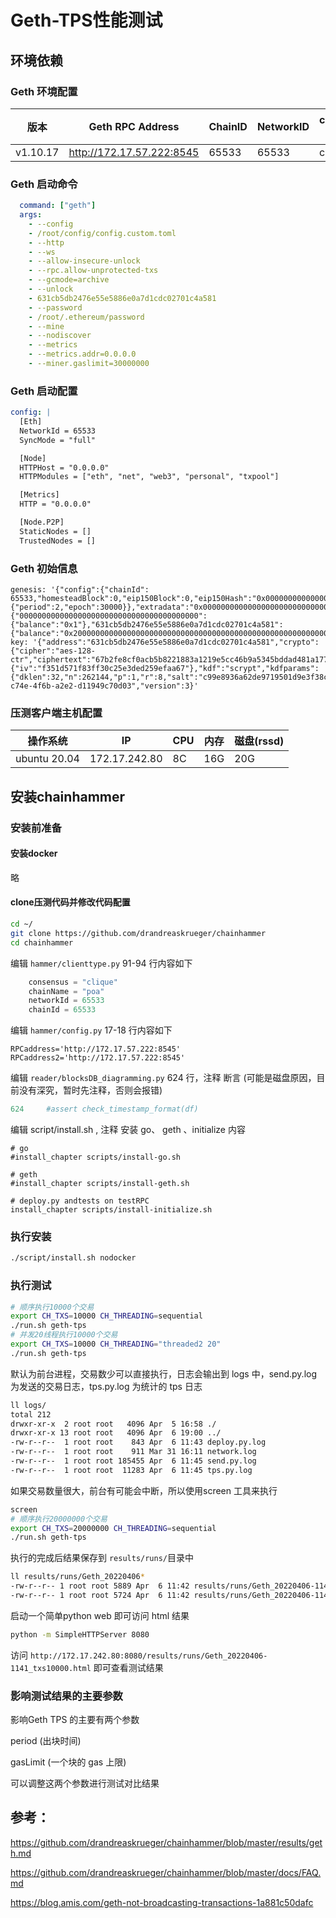 # Geth-TPS性能测试

## 环境依赖

### Geth 环境配置

| 版本     | Geth RPC Address          | ChainID | NetworkID | consensus(共识算法) | CPU  | 内存 | 磁盘(rssd) |
| -------- | ------------------------- | ------- | --------- | ------------------- | ---- | ---- | ---------- |
| v1.10.17 | http://172.17.57.222:8545 | 65533   | 65533     | clique              | 4C   | 8G   | 100G       |

### Geth 启动命令

```yaml
  command: ["geth"]
  args:
    - --config
    - /root/config/config.custom.toml
    - --http
    - --ws
    - --allow-insecure-unlock
    - --rpc.allow-unprotected-txs
    - --gcmode=archive
    - --unlock
    - 631cb5db2476e55e5886e0a7d1cdc02701c4a581
    - --password
    - /root/.ethereum/password
    - --mine
    - --nodiscover
    - --metrics
    - --metrics.addr=0.0.0.0
    - --miner.gaslimit=30000000
```

### Geth 启动配置

```yaml
config: |
  [Eth]
  NetworkId = 65533
  SyncMode = "full"

  [Node]
  HTTPHost = "0.0.0.0"
  HTTPModules = ["eth", "net", "web3", "personal", "txpool"]

  [Metrics]
  HTTP = "0.0.0.0"

  [Node.P2P]
  StaticNodes = []
  TrustedNodes = []
```

### Geth 初始信息

```
genesis: '{"config":{"chainId": 65533,"homesteadBlock":0,"eip150Block":0,"eip150Hash":"0x0000000000000000000000000000000000000000000000000000000000000000","eip155Block":0,"eip158Block":0,"byzantiumBlock":0,"constantinopleBlock":0,"petersburgBlock":0,"istanbulBlock":0,"clique":{"period":2,"epoch":30000}},"extradata":"0x0000000000000000000000000000000000000000000000000000000000000000631cb5db2476e55e5886e0a7d1cdc02701c4a5810000000000000000000000000000000000000000000000000000000000000000000000000000000000000000000000000000000000000000000000000000000000","gasLimit":"30000000","coinbase":"0x0000000000000000000000000000000000000000","difficulty":"0x1","mixHash":"0x0000000000000000000000000000000000000000000000000000000000000000","alloc":{"0000000000000000000000000000000000000000":{"balance":"0x1"},"631cb5db2476e55e5886e0a7d1cdc02701c4a581":{"balance":"0x200000000000000000000000000000000000000000000000000000000000000"}},"nonce":"0x0000000000000123","number":"0x0","gasUsed":"0x0","parentHash":"0x0000000000000000000000000000000000000000000000000000000000000000","baseFeePerGas":null}'
key: '{"address":"631cb5db2476e55e5886e0a7d1cdc02701c4a581","crypto":{"cipher":"aes-128-ctr","ciphertext":"67b2fe8cf0acb5b8221883a1219e5cc46b9a5345bddad481a1775f4bdc2d37f6","cipherparams":{"iv":"f351d571f83ff30c25e3ded259efaa67"},"kdf":"scrypt","kdfparams":{"dklen":32,"n":262144,"p":1,"r":8,"salt":"c99e8936a62de9719501d9e3f38c08a896820d5dd9c7689195fe84a079b42250"},"mac":"9ccf8654d97369bd9acb7bec5eb72f1e56e84d781aa86501b9407270e3b1eeeb"},"id":"18a30473-c74e-4f6b-a2e2-d11949c70d03","version":3}'
```

### 压测客户端主机配置

| 操作系统     | IP            | CPU  | 内存 | 磁盘(rssd) |
| ------------ | ------------- | ---- | ---- | ---------- |
| ubuntu 20.04 | 172.17.242.80 | 8C   | 16G  | 20G        |

## 安装chainhammer

### 安装前准备

#### 安装docker

略

#### clone压测代码并修改代码配置

```sh
cd ~/
git clone https://github.com/drandreaskrueger/chainhammer
cd chainhammer
```

编辑 `hammer/clienttype.py` 91-94 行内容如下

```python
    consensus = "clique"
    chainName = "poa"
    networkId = 65533
    chainId = 65533
```

编辑 `hammer/config.py` 17-18 行内容如下

```
RPCaddress='http://172.17.57.222:8545'
RPCaddress2='http://172.17.57.222:8545'
```

编辑 `reader/blocksDB_diagramming.py` 624 行，注释 断言 (可能是磁盘原因，目前没有深究，暂时先注释，否则会报错) 

```python
624     #assert check_timestamp_format(df)
```

编辑 script/install.sh , 注释 安装 go、 geth 、initialize 内容

```
# go
#install_chapter scripts/install-go.sh

# geth
#install_chapter scripts/install-geth.sh

# deploy.py andtests on testRPC
install_chapter scripts/install-initialize.sh
```

### 执行安装

```sh
./script/install.sh nodocker
```

### 执行测试

```sh
# 顺序执行10000个交易
export CH_TXS=10000 CH_THREADING=sequential
./run.sh geth-tps
# 并发20线程执行10000个交易
export CH_TXS=10000 CH_THREADING="threaded2 20"
./run.sh geth-tps
```

默认为前台进程，交易数少可以直接执行，日志会输出到 logs 中，send.py.log 为发送的交易日志，tps.py.log 为统计的 tps 日志

```sh
ll logs/
total 212
drwxr-xr-x  2 root root   4096 Apr  5 16:58 ./
drwxr-xr-x 13 root root   4096 Apr  6 19:00 ../
-rw-r--r--  1 root root    843 Apr  6 11:43 deploy.py.log
-rw-r--r--  1 root root    911 Mar 31 16:11 network.log
-rw-r--r--  1 root root 185455 Apr  6 11:45 send.py.log
-rw-r--r--  1 root root  11283 Apr  6 11:45 tps.py.log
```

如果交易数量很大，前台有可能会中断，所以使用screen 工具来执行

```sh
screen
# 顺序执行20000000个交易
export CH_TXS=20000000 CH_THREADING=sequential
./run.sh geth-tps
```

执行的完成后结果保存到 `results/runs/`目录中

```sh
ll results/runs/Geth_20220406*
-rw-r--r-- 1 root root 5889 Apr  6 11:42 results/runs/Geth_20220406-1141_txs10000.html
-rw-r--r-- 1 root root 5724 Apr  6 11:42 results/runs/Geth_20220406-1141_txs10000.md
```

启动一个简单python web 即可访问 html 结果

```sh
python -m SimpleHTTPServer 8080
```

访问 `http://172.17.242.80:8080/results/runs/Geth_20220406-1141_txs10000.html` 即可查看测试结果 

### 影响测试结果的主要参数

影响Geth TPS 的主要有两个参数

period (出块时间)

gasLimit (一个块的 gas 上限)

可以调整这两个参数进行测试对比结果

## 参考：

https://github.com/drandreaskrueger/chainhammer/blob/master/results/geth.md

https://github.com/drandreaskrueger/chainhammer/blob/master/docs/FAQ.md

https://blog.amis.com/geth-not-broadcasting-transactions-1a881c50dafc
